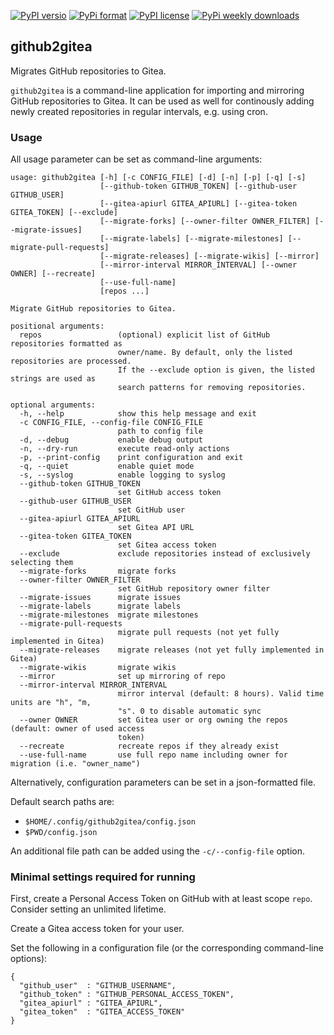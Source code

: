 [![PyPI versio](https://img.shields.io/pypi/v/github2gitea)](https://pypi.org/project/github2gitea/)
[![PyPi format](https://img.shields.io/pypi/format/github2gitea)](https://pypi.org/project/github2gitea/)
[![PyPI license](https://img.shields.io/pypi/l/github2gitea)](https://pypi.org/project/github2gitea/)
[![PyPi weekly downloads](https://img.shields.io/pypi/dw/github2gitea)](https://pypi.org/project/github2gitea/)

## github2gitea

Migrates GitHub repositories to Gitea.

`github2gitea` is a command-line application for importing and
mirroring GitHub repositories to Gitea. It can be used as well for
continously adding newly created repositories in regular intervals,
e.g. using cron.

### Usage

All usage parameter can be set as command-line arguments:

```
usage: github2gitea [-h] [-c CONFIG_FILE] [-d] [-n] [-p] [-q] [-s]
                    [--github-token GITHUB_TOKEN] [--github-user GITHUB_USER]
                    [--gitea-apiurl GITEA_APIURL] [--gitea-token GITEA_TOKEN] [--exclude]
                    [--migrate-forks] [--owner-filter OWNER_FILTER] [--migrate-issues]
                    [--migrate-labels] [--migrate-milestones] [--migrate-pull-requests]
                    [--migrate-releases] [--migrate-wikis] [--mirror]
                    [--mirror-interval MIRROR_INTERVAL] [--owner OWNER] [--recreate]
                    [--use-full-name]
                    [repos ...]

Migrate GitHub repositories to Gitea.

positional arguments:
  repos                 (optional) explicit list of GitHub repositories formatted as
                        owner/name. By default, only the listed repositories are processed.
                        If the --exclude option is given, the listed strings are used as
                        search patterns for removing repositories.

optional arguments:
  -h, --help            show this help message and exit
  -c CONFIG_FILE, --config-file CONFIG_FILE
                        path to config file
  -d, --debug           enable debug output
  -n, --dry-run         execute read-only actions
  -p, --print-config    print configuration and exit
  -q, --quiet           enable quiet mode
  -s, --syslog          enable logging to syslog
  --github-token GITHUB_TOKEN
                        set GitHub access token
  --github-user GITHUB_USER
                        set GitHub user
  --gitea-apiurl GITEA_APIURL
                        set Gitea API URL
  --gitea-token GITEA_TOKEN
                        set Gitea access token
  --exclude             exclude repositories instead of exclusively selecting them
  --migrate-forks       migrate forks
  --owner-filter OWNER_FILTER
                        set GitHub repository owner filter
  --migrate-issues      migrate issues
  --migrate-labels      migrate labels
  --migrate-milestones  migrate milestones
  --migrate-pull-requests
                        migrate pull requests (not yet fully implemented in Gitea)
  --migrate-releases    migrate releases (not yet fully implemented in Gitea)
  --migrate-wikis       migrate wikis
  --mirror              set up mirroring of repo
  --mirror-interval MIRROR_INTERVAL
                        mirror interval (default: 8 hours). Valid time units are "h", "m,
                        "s". 0 to disable automatic sync
  --owner OWNER         set Gitea user or org owning the repos (default: owner of used access
                        token)
  --recreate            recreate repos if they already exist
  --use-full-name       use full repo name including owner for migration (i.e. "owner_name")
```

Alternatively, configuration parameters can be set in a json-formatted
file.

Default search paths are:
* `$HOME/.config/github2gitea/config.json`
* `$PWD/config.json`

An additional file path can be added using the `-c/--config-file`
option.

### Minimal settings required for running

First, create a Personal Access Token on GitHub with at least scope
`repo`. Consider setting an unlimited lifetime.

Create a Gitea access token for your user.

Set the following in a configuration file (or the corresponding
command-line options):

```
{
  "github_user"  : "GITHUB_USERNAME",
  "github_token" : "GITHUB_PERSONAL_ACCESS_TOKEN",
  "gitea_apiurl" : "GITEA_APIURL",
  "gitea_token"  : "GITEA_ACCESS_TOKEN"
}
```
